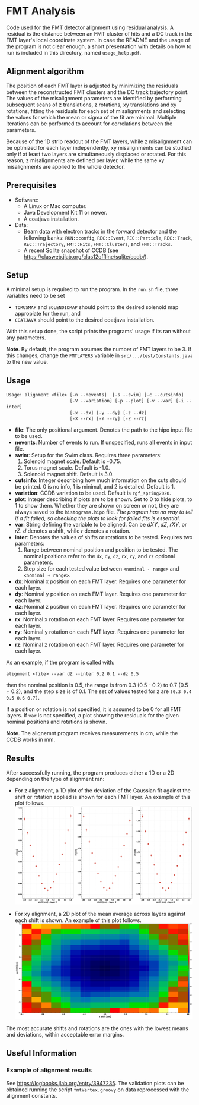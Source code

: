 # FMT Analysis
Code used for the FMT detector alignment using residual analysis. A residual is the distance between
an FMT cluster of hits and a DC track in the FMT layer's local coordinate system. In case the README
and the usage of the program is not clear enough, a short presentation with details on how to run is
included in this directory, named `usage_help.pdf`.

## Alignment algorithm
The position of each FMT layer is adjusted by minimizing the residuals between the reconstructed FMT
clusters and the DC track trajectory point. The values of the misalignment parameters are identified
by performing subsequent scans of z translations, z rotations, xy translations and xy rotations,
fitting the residuals for each set of misalignments and selecting the values for which the mean or
sigma of the fit are minimal. Multiple iterations can be performed to account for correlations
between the parameters.

 Because of the 1D strip readout of the FMT layers, while z misalignment can be optmized for each
 layer independently, xy misalignments can be studied only if at least two layers are simultaneously
 displaced or rotated. For this reason, z misalignments are defined per layer, while the same xy
 misalignments are applied to the whole detector.

## Prerequisites
* Software:
    * A Linux or Mac computer.
    * Java Development Kit 11 or newer.
    * A coatjava installation.
* Data:
    * Beam data with electron tracks in the forward detector and the following banks: `RUN::config`,
    `REC::Event`, `REC::Particle`, `REC::Track`, `REC::Trajectory`, `FMT::Hits`, `FMT::Clusters`,
    and `FMT::Tracks`.
    * A recent Sqlite snapshot of CCDB (see https://clasweb.jlab.org/clas12offline/sqlite/ccdb/).

## Setup
A minimal setup is required to run the program. In the `run.sh` file, three variables need to be set
* `TORUSMAP` and `SOLENOIDMAP` should point to the desired solenoid map appropiate for the run, and
* `COATJAVA` should point to the desired coatjava installation.

With this setup done, the script prints the programs' usage if its ran without any parameters.

**Note**. By default, the program assumes the number of FMT layers to be 3. If this changes, change
the `FMTLAYERS` variable in `src/.../test/Constants.java` to the new value.

## Usage
    Usage: alignment <file> [-n --nevents]  [-s --swim] [-c --cutsinfo]
                            [-V --variation] [-p --plot] [-v --var] [-i --inter]
                            [-x --dx] [-y --dy] [-z --dz]
                            [-X --rx] [-Y --ry] [-Z --rz]

* **file**: The only positional argument. Denotes the path to the hipo input file to be used.
* **nevents**: Number of events to run. If unspecified, runs all events in input file.
* **swim**: Setup for the Swim class. Requires three parameters:
    1. Solenoid magnet scale. Default is -0.75.
    2. Torus magnet scale. Default is -1.0.
    3. Solenoid magnet shift. Default is 3.0.
* **cutsinfo**: Integer describing how much information on the cuts should be printed. 0 is no info,
1 is minimal, and 2 is detailed. Default is 1.
* **variation**: CCDB variation to be used. Default is `rgf_spring2020`.
* **plot**: Integer describing if plots are to be shown. Set to 0 to hide plots, to 1 to show them.
Whether they are shown on screen or not, they are always saved to the `histograms.hipo` file. *The
program has no way to tell if a fit failed, so checking the plots to look for failed fits is
essential*.
* **var**: String defining the variable to be aligned. Can be *dXY*, *dZ*, *rXY*, or *rZ*. *d*
denotes a shift, while *r* denotes a rotation.
* **inter**: Denotes the values of shifts or rotations to be tested. Requires two parameters:
    1. Range between nominal position and position to be tested. The nominal positions refer to the
    `dx`, `dy`, `dz`, `rx`, `ry`, and `rz` optional parameters.
    2. Step size for each tested value between `<nominal - range>` and `<nominal + range>`.
* **dx**: Nominal x position on each FMT layer. Requires one parameter for each layer.
* **dy**: Nominal y position on each FMT layer. Requires one parameter for each layer.
* **dz**: Nominal z position on each FMT layer. Requires one parameter for each layer.
* **rx**: Nominal x rotation on each FMT layer. Requires one parameter for each layer.
* **ry**: Nominal y rotation on each FMT layer. Requires one parameter for each layer.
* **rz**: Nominal z rotation on each FMT layer. Requires one parameter for each layer.

As an example, if the program is called with:

    alignment <file> --var dZ --inter 0.2 0.1 --dz 0.5

then the nominal position is 0.5, the range is from 0.3 (0.5 - 0.2) to 0.7 (0.5 + 0.2), and the step
size is of 0.1. The set of values tested for z are `(0.3 0.4 0.5 0.6 0.7)`.

If a position or rotation is not specified, it is assumed to be 0 for all FMT layers. If `var` is
not specified, a plot showing the residuals for the given nominal positions and rotations is shown.

**Note**. The alignemnt program receives measurements in cm, while the CCDB works in mm.

## Results
After successfully running, the program produces either a 1D or a 2D depending on the type of
alignment ran:
* For z alignment, a 1D plot of the deviation of the Gaussian fit against the shift or rotation
applied is shown for each FMT layer. An example of this plot follows.
![dz results](readme_img/dz_results.png)

* For xy alignment, a 2D plot of the mean average across layers against each shift is shown. An
example of this plot follows.
![dxy results](readme_img/dxy_results.png)

The most accurate shifts and rotations are the ones with the lowest means and deviations, within acceptable error margins.

## Useful Information
### Example of alignment results
See https://logbooks.jlab.org/entry/3947235. The validation plots can be obtained running the script
```fmtVertex.groovy``` on data reprocessed with the alignment constants.
